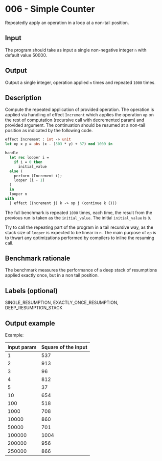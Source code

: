# 006 - Simple Counter

Repeatedly apply an operation in a loop at a non-tail position.

## Input

The program should take as input a single non-negative integer `n` with default value 50000.

## Output

Output a single integer, operation applied `n` times and repeated `1000` times.

## Description

Compute the repeated application of provided operation. The operation is applied via handling of effect `Increment` which applies the operation `op` on the rest of computation (recursive call with decremented param) and provided argument. The continuation should be resumed at a non-tail position as indicated by the following code.

```ocaml
effect Increment : int -> unit
let op x y = abs (x - (503 * y) + 37) mod 1009 in

handle
  let rec looper i = 
    if i = 0 then
      initial_value
  else ( 
    perform (Increment i);
    looper (i - 1)
  )
  in
  looper n
with
  | effect (Increment j) k -> op j (continue k ()))
```

The full benchmark is repeated `1000` times, each time, the result from the previous run is taken as the `initial_value`. The initial `initial_value` is `0`. 

Try to call the repeating part of the program in a tail recursive way, as the stack size of `looper` is expected to be linear in `n`.  The main purpose of `op` is to thwart any optimizations performed by compilers to inline the resuming call.

## Benchmark rationale

The benchmark measures the performance of a deep stack of resumptions applied exactly once, but in a non tail position.

## Labels (optional)

SINGLE_RESUMPTION, EXACTLY_ONCE_RESUMPTION, DEEP_RESUMPTION_STACK

## Output example

Example:

| Input param | Square of the input |
|--------|---------------------|
| 1 | 537 |
| 2 | 913 |
| 3 | 96 |
| 4 | 812 |
| 5 | 37 |
| 10 | 654 |
| 100 | 518 |
| 1000 | 708 |
| 10000 | 860 |
| 50000 | 701 |
| 100000 | 1004 |
| 200000 | 956 |
| 250000 | 866 |
